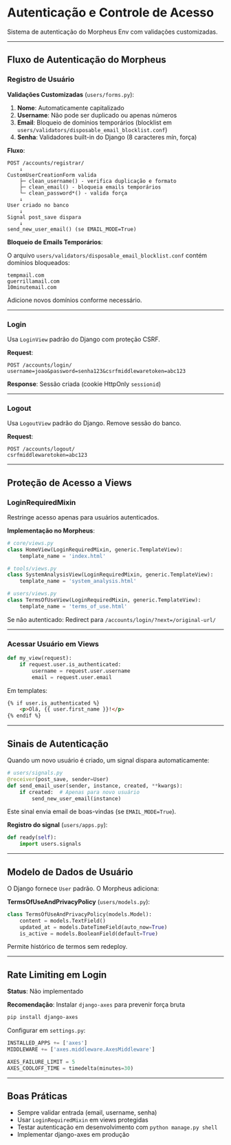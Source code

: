 # Autenticação e Controle de Acesso

Sistema de autenticação do Morpheus Env com validações customizadas.

---

## Fluxo de Autenticação do Morpheus

### Registro de Usuário

**Validações Customizadas** (`users/forms.py`):

1. **Nome**: Automaticamente capitalizado
2. **Username**: Não pode ser duplicado ou apenas números
3. **Email**: Bloqueio de domínios temporários (blocklist em `users/validators/disposable_email_blocklist.conf`)
4. **Senha**: Validadores built-in do Django (8 caracteres mín, força)

**Fluxo**:
```
POST /accounts/registrar/
    ↓
CustomUserCreationForm valida
    ├─ clean_username() - verifica duplicação e formato
    ├─ clean_email() - bloqueia emails temporários
    └─ clean_password*() - valida força
    ↓
User criado no banco
    ↓
Signal post_save dispara
    ↓
send_new_user_email() (se EMAIL_MODE=True)
```

**Bloqueio de Emails Temporários**:

O arquivo `users/validators/disposable_email_blocklist.conf` contém domínios bloqueados:
```
tempmail.com
guerrillamail.com
10minutemail.com
```

Adicione novos domínios conforme necessário.

---

### Login

Usa `LoginView` padrão do Django com proteção CSRF.

**Request**:
```
POST /accounts/login/
username=joao&password=senha123&csrfmiddlewaretoken=abc123
```

**Response**: Sessão criada (cookie HttpOnly `sessionid`)

---

### Logout

Usa `LogoutView` padrão do Django. Remove sessão do banco.

**Request**:
```
POST /accounts/logout/
csrfmiddlewaretoken=abc123
```

---

## Proteção de Acesso a Views

### LoginRequiredMixin

Restringe acesso apenas para usuários autenticados.

**Implementação no Morpheus**:

```python
# core/views.py
class HomeView(LoginRequiredMixin, generic.TemplateView):
    template_name = 'index.html'

# tools/views.py
class SystemAnalysisView(LoginRequiredMixin, generic.TemplateView):
    template_name = 'system_analysis.html'

# users/views.py
class TermsOfUseView(LoginRequiredMixin, generic.TemplateView):
    template_name = 'terms_of_use.html'
```

Se não autenticado: Redirect para `/accounts/login/?next=/original-url/`

---

### Acessar Usuário em Views

```python
def my_view(request):
    if request.user.is_authenticated:
        username = request.user.username
        email = request.user.email
```

Em templates:
```html
{% if user.is_authenticated %}
    <p>Olá, {{ user.first_name }}!</p>
{% endif %}
```

---

## Sinais de Autenticação

Quando um novo usuário é criado, um signal dispara automaticamente:

```python
# users/signals.py
@receiver(post_save, sender=User)
def send_email_user(sender, instance, created, **kwargs):
    if created:  # Apenas para novo usuário
        send_new_user_email(instance)
```

Este sinal envia email de boas-vindas (se `EMAIL_MODE=True`).

**Registro do signal** (`users/apps.py`):
```python
def ready(self):
    import users.signals
```

---

## Modelo de Dados de Usuário

O Django fornece `User` padrão. O Morpheus adiciona:

**TermsOfUseAndPrivacyPolicy** (`users/models.py`):

```python
class TermsOfUseAndPrivacyPolicy(models.Model):
    content = models.TextField()
    updated_at = models.DateTimeField(auto_now=True)
    is_active = models.BooleanField(default=True)
```

Permite histórico de termos sem redeploy.

---

## Rate Limiting em Login

**Status**: Não implementado

**Recomendação**: Instalar `django-axes` para prevenir força bruta

```bash
pip install django-axes
```

Configurar em `settings.py`:
```python
INSTALLED_APPS += ['axes']
MIDDLEWARE += ['axes.middleware.AxesMiddleware']

AXES_FAILURE_LIMIT = 5
AXES_COOLOFF_TIME = timedelta(minutes=30)
```

---

## Boas Práticas

- Sempre validar entrada (email, username, senha)
- Usar `LoginRequiredMixin` em views protegidas
- Testar autenticação em desenvolvimento com `python manage.py shell`
- Implementar django-axes em produção